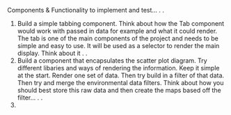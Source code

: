 Components & Functionality to implement and test...
.
.

1. Build a simple tabbing component. Think about how the Tab component would work with passed in data for example and what it could render. The tab is one of the main components of the project and needs to be simple and easy to use. It will be used as a selector to render the main display. Think about it
   .
   .
2. Build a component that encapsulates the scatter plot diagram. Try different libaries and ways of rendering the information. Keep it simple at the start. Render one set of data. Then try build in a filter of that data. Then try and merge the environmental data filters. Think about how you should best store this raw data and then create the maps based off the filter...
   .
   .
3.
